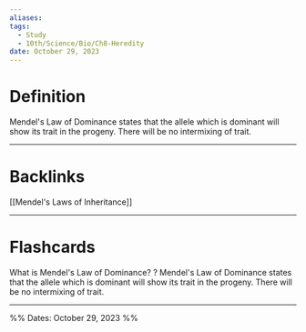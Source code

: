 ```yaml
---
aliases: 
tags:
  - Study
  - 10th/Science/Bio/Ch8-Heredity
date: October 29, 2023
---
```

# Definition
Mendel's Law of Dominance states that the allele which is dominant will show its trait in the progeny. There will be no intermixing of trait.

---
# Backlinks
[[Mendel's Laws of Inheritance]]

---
# Flashcards

What is Mendel's Law of Dominance?
?
Mendel's Law of Dominance states that the allele which is dominant will show its trait in the progeny. There will be no intermixing of trait.
<!--SR:!2024-09-01,203,280-->

---

%%
Dates: October 29, 2023
%%